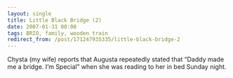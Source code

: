 ```yaml
---
layout: single
title: Little Black Bridge (2)
date: 2007-01-31 00:00
tags: BRIO, family, wooden train
redirect_from: /post/171247935335/little-black-bridge-2
---
```

Chysta (my wife) reports that Augusta repeatedly stated that &ldquo;Daddy made me a bridge. I&rsquo;m Special&rdquo; when she was reading to her in bed Sunday night.
